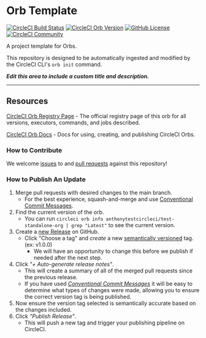 # Orb Template


[![CircleCI Build Status](https://circleci.com/gh/Q2CMDp4frEotB6mvDq3oyP/test-standalone-orb.svg?style=shield "CircleCI Build Status")](https://circleci.com/gh/Q2CMDp4frEotB6mvDq3oyP/test-standalone-orb) [![CircleCI Orb Version](https://badges.circleci.com/orbs/anthonytestcircleci/test-standalone-org.svg)](https://circleci.com/developer/orbs/orb/anthonytestcircleci/test-standalone-org) [![GitHub License](https://img.shields.io/badge/license-MIT-lightgrey.svg)](https://raw.githubusercontent.com/Q2CMDp4frEotB6mvDq3oyP/test-standalone-orb/master/LICENSE) [![CircleCI Community](https://img.shields.io/badge/community-CircleCI%20Discuss-343434.svg)](https://discuss.circleci.com/c/ecosystem/orbs)



A project template for Orbs.

This repository is designed to be automatically ingested and modified by the CircleCI CLI's `orb init` command.

_**Edit this area to include a custom title and description.**_

---

## Resources

[CircleCI Orb Registry Page](https://circleci.com/developer/orbs/orb/anthonytestcircleci/test-standalone-org) - The official registry page of this orb for all versions, executors, commands, and jobs described.

[CircleCI Orb Docs](https://circleci.com/docs/orb-intro/#section=configuration) - Docs for using, creating, and publishing CircleCI Orbs.

### How to Contribute

We welcome [issues](https://github.com/Q2CMDp4frEotB6mvDq3oyP/test-standalone-orb/issues) to and [pull requests](https://github.com/Q2CMDp4frEotB6mvDq3oyP/test-standalone-orb/pulls) against this repository!

### How to Publish An Update
1. Merge pull requests with desired changes to the main branch.
    - For the best experience, squash-and-merge and use [Conventional Commit Messages](https://conventionalcommits.org/).
2. Find the current version of the orb.
    - You can run `circleci orb info anthonytestcircleci/test-standalone-org | grep "Latest"` to see the current version.
3. Create a [new Release](https://github.com/Q2CMDp4frEotB6mvDq3oyP/test-standalone-orb/releases/new) on GitHub.
    - Click "Choose a tag" and _create_ a new [semantically versioned](http://semver.org/) tag. (ex: v1.0.0)
      - We will have an opportunity to change this before we publish if needed after the next step.
4.  Click _"+ Auto-generate release notes"_.
    - This will create a summary of all of the merged pull requests since the previous release.
    - If you have used _[Conventional Commit Messages](https://conventionalcommits.org/)_ it will be easy to determine what types of changes were made, allowing you to ensure the correct version tag is being published.
5. Now ensure the version tag selected is semantically accurate based on the changes included.
6. Click _"Publish Release"_.
    - This will push a new tag and trigger your publishing pipeline on CircleCI.